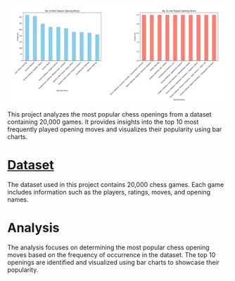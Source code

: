 ![Chess Opening Analysis][def]

This project analyzes the most popular chess openings from a dataset containing 20,000 games. It provides insights into the top 10 most frequently played opening moves and visualizes their popularity using bar charts.

# [Dataset][def2]

The dataset used in this project contains 20,000 chess games. Each game includes information such as the players, ratings, moves, and opening names.

# Analysis

The analysis focuses on determining the most popular chess opening moves based on the frequency of occurrence in the dataset. The top 10 openings are identified and visualized using bar charts to showcase their popularity.

[def]: src\screenshot.png
[def2]: https://www.kaggle.com/datasets/datasnaek/chess/data

